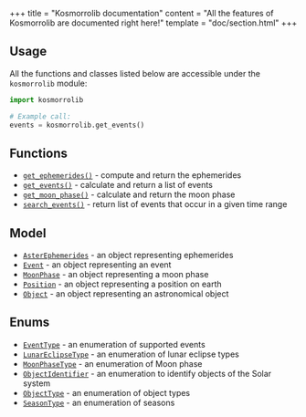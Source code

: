 +++
title = "Kosmorrolib documentation"
content = "All the features of Kosmorrolib are documented right here!"
template = "doc/section.html"
+++

## Usage

All the functions and classes listed below are accessible under the `kosmorrolib` module:

```python
import kosmorrolib

# Example call:
events = kosmorrolib.get_events()
```

## Functions


- [`get_ephemerides()`](@/lib/doc/1.1/functions/get_ephemerides.md) - compute and return the ephemerides
- [`get_events()`](@/lib/doc/1.1/functions/get_events.md) - calculate and return a list of events
- [`get_moon_phase()`](@/lib/doc/1.1/functions/get_moon_phase.md) - calculate and return the moon phase
- [`search_events()`](@/lib/doc/1.1/functions/search_events.md) - return list of events that occur in a given time range

## Model

- [`AsterEphemerides`](@/lib/doc/1.1/model/AsterEphemerides.md) - an object representing ephemerides
- [`Event`](@/lib/doc/1.1/model/Event.md) - an object representing an event
- [`MoonPhase`](@/lib/doc/1.1/model/MoonPhase.md) - an object representing a moon phase
- [`Position`](@/lib/doc/1.1/model/Position.md) - an object representing a position on earth
- [`Object`](@/lib/doc/1.1/model/Object.md) - an object representing an astronomical object

## Enums

- [`EventType`](@/lib/doc/1.1/enums/EventType.md) - an enumeration of supported events
- [`LunarEclipseType`](@/lib/doc/1.1/enums/LunarEclipseType.md) - an enumeration of lunar eclipse types
- [`MoonPhaseType`](@/lib/doc/1.1/enums/MoonPhaseType.md) - an enumeration of Moon phase
- [`ObjectIdentifier`](@/lib/doc/1.1/enums/ObjectIdentifier.md) - an enumeration to identify objects of the Solar system
- [`ObjectType`](@/lib/doc/1.1/enums/ObjectType.md) - an enumeration of object types
- [`SeasonType`](@/lib/doc/1.1/enums/SeasonType.md) - an enumeration of seasons
